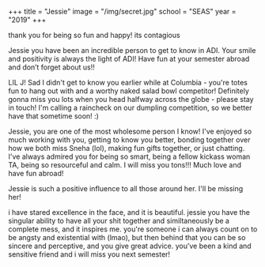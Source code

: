 +++
title = "Jessie"
image = "/img/secret.jpg"
school = "SEAS"
year = "2019"
+++

thank you for being so fun and happy! its contagious

Jessie you have been an incredible person to get to know in ADI. Your smile and positivity is always the light of ADI! Have fun at your semester abroad and don’t forget about us!!

LIL J! Sad I didn't get to know you earlier while at Columbia - you're totes fun to hang out with and a worthy naked salad bowl competitor! Definitely gonna miss you lots when you head halfway across the globe - please stay in touch! I'm calling a raincheck on our dumpling competition, so we better have that sometime soon! :)

Jessie, you are one of the most wholesome person I know! I've enjoyed so much working with you, getting to know you better, bonding together over how we both miss Sneha (lol), making fun gifts together, or just chatting. I've always admired you for being so smart, being a fellow kickass woman TA, being so resourceful and calm. I will miss you tons!!! Much love and have fun abroad!

Jessie is such a positive influence to all those around her. I'll be missing her!

i have stared excellence in the face, and it is beautiful. jessie you have the singular ability to have all your shit together and similtaneously be a complete mess, and it inspires me. you're someone i can always count on to be angsty and existential with (lmao), but then behind that you can be so sincere and perceptive, and you give great advice. you’ve been a kind and sensitive friend and i will miss you next semester!


